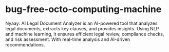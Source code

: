 # bug-free-octo-computing-machine
Nyaay: AI Legal Document Analyzer is an AI-powered tool that analyzes legal documents, extracts key clauses, and provides insights. Using NLP and machine learning, it ensures efficient legal review, compliance checks, and risk assessment. With real-time analysis and AI-driven recommendations.
